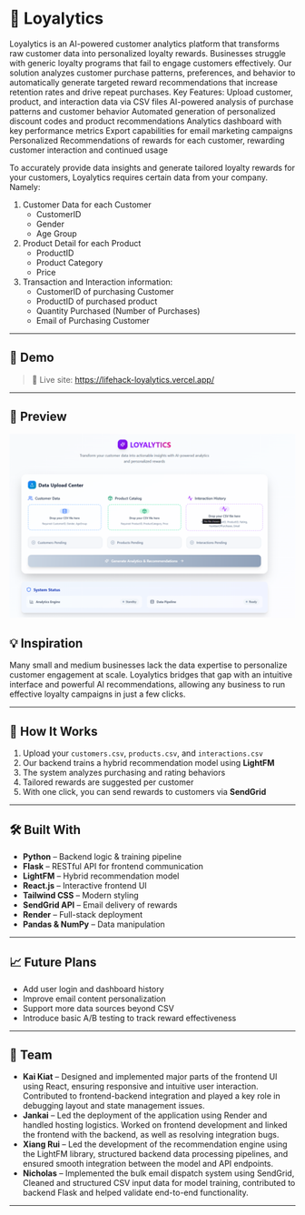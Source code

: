 # 🎯 Loyalytics

Loyalytics is an AI-powered customer analytics platform that transforms raw customer data into personalized loyalty rewards. Businesses struggle with generic loyalty programs that fail to engage customers effectively. Our solution analyzes customer purchase patterns, preferences, and behavior to automatically generate targeted reward recommendations that increase retention rates and drive repeat purchases. Key Features: Upload customer, product, and interaction data via CSV files AI-powered analysis of purchase patterns and customer behavior Automated generation of personalized discount codes and product recommendations Analytics dashboard with key performance metrics Export capabilities for email marketing campaigns Personalized Recommendations of rewards for each customer, rewarding customer interaction and continued usage

To accurately provide data insights and generate tailored loyalty rewards for your customers, Loyalytics requires certain data from your company. Namely:

1. Customer Data for each Customer
    - CustomerID
    - Gender
    - Age Group
2. Product Detail for each Product
    - ProductID
    - Product Category
    - Price
3. Transaction and Interaction information:
    - CustomerID of purchasing Customer
    - ProductID of purchased product
    - Quantity Purchased (Number of Purchases)
    - Email of Purchasing Customer

---

## 🚀 Demo

> 🔗 Live site: https://lifehack-loyalytics.vercel.app/

---

## 📸 Preview

<img src="frontend/image.png" alt="UI Preview" width="700"/>

## 💡 Inspiration

Many small and medium businesses lack the data expertise to personalize customer engagement at scale. Loyalytics bridges that gap with an intuitive interface and powerful AI recommendations, allowing any business to run effective loyalty campaigns in just a few clicks.

---

## 🧠 How It Works

1. Upload your `customers.csv`, `products.csv`, and `interactions.csv`
2. Our backend trains a hybrid recommendation model using **LightFM**
3. The system analyzes purchasing and rating behaviors
4. Tailored rewards are suggested per customer
5. With one click, you can send rewards to customers via **SendGrid**

---

## 🛠️ Built With

- **Python** – Backend logic & training pipeline  
- **Flask** – RESTful API for frontend communication  
- **LightFM** – Hybrid recommendation model  
- **React.js** – Interactive frontend UI  
- **Tailwind CSS** – Modern styling  
- **SendGrid API** – Email delivery of rewards  
- **Render** – Full-stack deployment  
- **Pandas & NumPy** – Data manipulation  

---

## 📈 Future Plans

- Add user login and dashboard history  
- Improve email content personalization  
- Support more data sources beyond CSV  
- Introduce basic A/B testing to track reward effectiveness

---

## 🤝 Team

- **Kai Kiat** – Designed and implemented major parts of the frontend UI using React, ensuring responsive and intuitive user interaction. Contributed to frontend-backend integration and played a key role in debugging layout and state management issues.
- **Jankai** – Led the deployment of the application using Render and handled hosting logistics. Worked on frontend development and linked the frontend with the backend, as well as resolving integration bugs.
- **Xiang Rui** – Led the development of the recommendation engine using the LightFM library, structured backend data processing pipelines, and ensured smooth integration between the model and API endpoints.
- **Nicholas** – Implemented the bulk email dispatch system using SendGrid, Cleaned and structured CSV input data for model training, contributed to backend Flask and helped validate end-to-end functionality.

---
